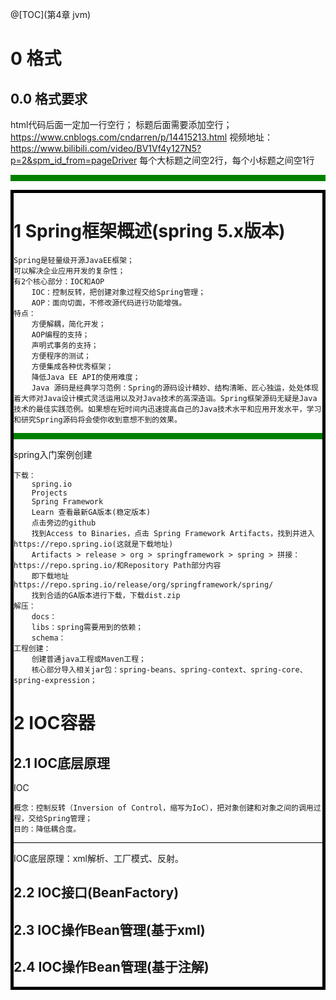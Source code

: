 @[TOC](第4章 jvm)

# 0 格式
## 0.0 格式要求
html代码后面一定加一行空行；
标题后面需要添加空行；
https://www.cnblogs.com/cndarren/p/14415213.html
视频地址：https://www.bilibili.com/video/BV1Vf4y127N5?p=2&spm_id_from=pageDriver
每个大标题之间空2行，每个小标题之间空1行
<span style="color: red;"></span>
<hr style="height: 10px; background: green;"/>
<div style="border: 5px black solid;"><div>

# 1 Spring框架概述(spring 5.x版本)

~~~
Spring是轻量级开源JavaEE框架；
可以解决企业应用开发的复杂性；
有2个核心部分：IOC和AOP
    IOC：控制反转，把创建对象过程交给Spring管理；
    AOP：面向切面，不修改源代码进行功能增强。
特点：
    方便解耦，简化开发；
    AOP编程的支持；
    声明式事务的支持；
    方便程序的测试；
    方便集成各种优秀框架；
    降低Java EE API的使用难度；
    Java 源码是经典学习范例：Spring的源码设计精妙、结构清晰、匠心独运，处处体现着大师对Java设计模式灵活运用以及对Java技术的高深造诣。Spring框架源码无疑是Java技术的最佳实践范例。如果想在短时间内迅速提高自己的Java技术水平和应用开发水平，学习和研究Spring源码将会使你收到意想不到的效果。
~~~

<hr style="height: 10px; background: green;"/>

spring入门案例创建
~~~
下载：
    spring.io
    Projects
    Spring Framework
    Learn 查看最新GA版本(稳定版本)
    点击旁边的github
    找到Access to Binaries，点击 Spring Framework Artifacts，找到并进入 https://repo.spring.io(这就是下载地址)
    Artifacts > release > org > springframework > spring > 拼接：https://repo.spring.io/和Repository Path部分内容
    即下载地址https://repo.spring.io/release/org/springframework/spring/
    找到合适的GA版本进行下载，下载dist.zip
解压：
    docs：
    libs：spring需要用到的依赖；
    schema：
工程创建：
    创建普通java工程或Maven工程；
    核心部分导入相关jar包：spring-beans、spring-context、spring-core、spring-expression；
~~~

# 2 IOC容器
## 2.1 IOC底层原理

IOC
~~~
概念：控制反转（Inversion of Control，缩写为IoC），把对象创建和对象之间的调用过程，交给Spring管理；
目的：降低耦合度。
~~~

<hr style="height: 1px; background: black;"/>

IOC底层原理：xml解析、工厂模式、反射。






## 2.2 IOC接口(BeanFactory)



## 2.3 IOC操作Bean管理(基于xml)



## 2.4 IOC操作Bean管理(基于注解)